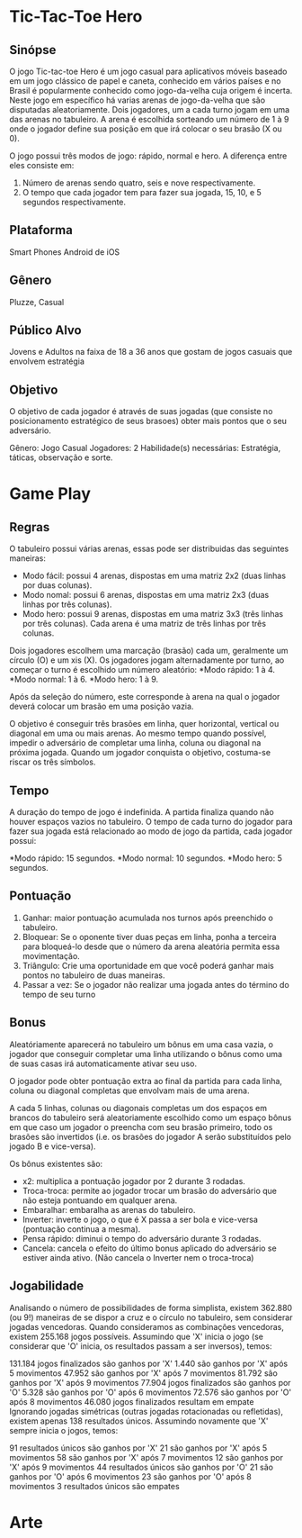 # Tic-Tac-Toe Hero

## Sinópse

O jogo Tic-tac-toe Hero é um jogo casual para aplicativos móveis baseado em um jogo clássico de papel e caneta, conhecido em vários países e no Brasil é popularmente conhecido como jogo-da-velha cuja origem é incerta. Neste jogo em específico há varias arenas de jogo-da-velha que são disputadas aleatoriamente. Dois jogadores, um a cada turno jogam em uma das arenas no tabuleiro. A arena é escolhida sorteando um número de 1 à 9 onde o jogador define sua posição em que irá colocar o seu brasão (X ou 0).

O jogo possui três modos de jogo: rápido, normal e hero. A diferença entre eles consiste em:
1. Número de arenas sendo quatro, seis e nove respectivamente.
2. O tempo que cada jogador tem para fazer sua jogada, 15, 10, e 5 segundos respectivamente.

## Plataforma

Smart Phones Android de iOS

## Gênero

Pluzze, Casual

## Público Alvo

Jovens e Adultos na faixa de 18 a 36 anos que gostam de jogos casuais que envolvem estratégia


## Objetivo

O objetivo de cada jogador é através de suas jogadas (que consiste no posicionamento estratégico de seus brasoes) obter mais pontos que o seu adversário.

Gênero:	Jogo Casual
Jogadores:	2
Habilidade(s) necessárias: 	Estratégia, táticas, observação e sorte.


# Game Play

## Regras

O tabuleiro possui várias arenas, essas pode ser distribuidas das seguintes maneiras: 
* Modo fácil: possui 4 arenas, dispostas em uma matriz 2x2 (duas linhas por duas colunas).
* Modo nomal: possui 6 arenas, dispostas em uma matriz 2x3 (duas linhas por três colunas).
* Modo hero: possui 9 arenas, dispostas em uma matriz 3x3 (três linhas por três colunas). 
Cada arena é uma matriz de três linhas por três colunas.

Dois jogadores escolhem uma marcação (brasão) cada um, geralmente um círculo (O) e um xis (X).
Os jogadores jogam alternadamente por turno, ao começar o turno é escolhido um número aleatório:
*Modo rápido: 1 à 4.
*Modo normal: 1 à 6.
*Modo hero: 1 à 9.

Após da seleção do número, este corresponde à arena na qual o jogador deverá colocar um brasão em uma posição vazia.

O objetivo é conseguir três brasões em linha, quer horizontal, vertical ou diagonal em uma ou mais arenas. Ao mesmo tempo quando possível, impedir o adversário de completar uma linha, coluna ou diagonal na próxima jogada.
Quando um jogador conquista o objetivo, costuma-se riscar os três símbolos.

## Tempo

A duração do tempo de jogo é indefinida. A partida finaliza quando não houver espaços vazios no tabuleiro. 
O tempo de cada turno do jogador para fazer sua jogada está relacionado ao modo de jogo da partida, cada jogador possui:

*Modo rápido: 15 segundos.
*Modo normal: 10 segundos.
*Modo hero: 5 segundos.


## Pontuação

1. Ganhar: maior pontuação acumulada nos turnos após preenchido o tabuleiro.
2. Bloquear: Se o oponente tiver duas peças em linha, ponha a terceira para bloqueá-lo desde que o número da arena aleatória permita essa movimentação.
3. Triângulo: Crie uma oportunidade em que você poderá ganhar mais pontos no tabuleiro de duas maneiras.
4. Passar a vez: Se o jogador não realizar uma jogada antes do término do tempo de seu turno 


## Bonus
Aleatóriamente aparecerá no tabuleiro um bônus em uma casa vazia, o jogador que conseguir completar uma linha utilizando o bônus como uma de suas casas irá automaticamente ativar seu uso.

O jogador pode obter pontuação extra ao final da partida para cada linha, coluna ou diagonal completas que envolvam mais de uma arena.
<imagem></imagem>

A cada 5 linhas, colunas ou diagonais completas um dos espaços em brancos do tabuleiro será aleatoriamente escolhido como um espaço bônus em que caso um jogador o preencha com seu brasão primeiro, todo os brasões são invertidos (i.e. os brasões do jogador A serão substituídos pelo jogado B e vice-versa). 
<imagem></imagem>

Os bônus existentes são:
* x2: multiplica a pontuação jogador por 2 durante 3 rodadas.
* Troca-troca: permite ao jogador trocar um brasão do adversário que não esteja pontuando em qualquer arena.
* Embaralhar: embaralha as arenas do tabuleiro.
* Inverter: inverte o jogo, o que é X passa a ser bola e vice-versa (pontuação continua a mesma).
* Pensa rápido: diminui o tempo do adversário durante 3 rodadas.
* Cancela: cancela o efeito do último bonus aplicado do adversário se estiver ainda ativo. (Não cancela o Inverter nem o troca-troca)

## Jogabilidade

Analisando o número de possibilidades de forma simplista, existem 362.880 (ou 9!) maneiras de se dispor a cruz e o círculo no tabuleiro, sem considerar jogadas vencedoras. Quando consideramos as combinações vencedoras, existem 255.168 jogos possíveis. Assumindo que 'X' inicia o jogo (se considerar que 'O' inicia, os resultados passam a ser inversos), temos:

131.184 jogos finalizados são ganhos por 'X'
1.440 são ganhos por 'X' após 5 movimentos
47.952 são ganhos por 'X' após 7 movimentos
81.792 são ganhos por 'X' após 9 movimentos
77.904 jogos finalizados são ganhos por 'O'
5.328 são ganhos por 'O' após 6 movimentos
72.576 são ganhos por 'O' após 8 movimentos
46.080 jogos finalizados resultam em empate
Ignorando jogadas simétricas (outras jogadas rotacionadas ou refletidas), existem apenas 138 resultados únicos. Assumindo novamente que 'X' sempre inicia o jogos, temos:

91 resultados únicos são ganhos por 'X'
21 são ganhos por 'X' após 5 movimentos
58 são ganhos por 'X' após 7 movimentos
12 são ganhos por 'X' após 9 movimentos
44 resultados únicos são ganhos por 'O'
21 são ganhos por 'O' após 6 movimentos
23 são ganhos por 'O' após 8 movimentos
3 resultados únicos são empates


# Arte


